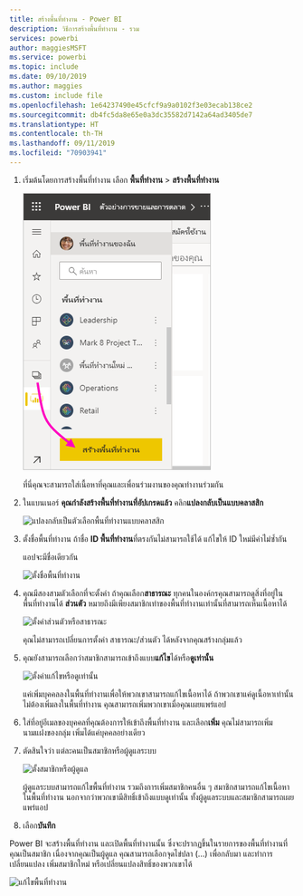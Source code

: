 ```yaml
---
title: สร้างพื้นที่ทำงาน - Power BI
description: วิธีการสร้างพื้นที่ทำงาน - รวม
services: powerbi
author: maggiesMSFT
ms.service: powerbi
ms.topic: include
ms.date: 09/10/2019
ms.author: maggies
ms.custom: include file
ms.openlocfilehash: 1e64237490e45cfcf9a9a0102f3e03ecab138ce2
ms.sourcegitcommit: db4fc5da8e65e0a3dc35582d7142a64ad3405de7
ms.translationtype: HT
ms.contentlocale: th-TH
ms.lasthandoff: 09/11/2019
ms.locfileid: "70903941"
---
```

1. เริ่มต้นโดยการสร้างพื้นที่ทำงาน เลือก **พื้นที่ทำงาน** > **สร้างพื้นที่ทำงาน** 
   
     ![สร้างพื้นที่ทำงาน](media/powerbi-service-create-app-workspace/power-bi-workspace-create.png)
   
    ที่นี่คุณจะสามารถใส่เนื้อหาที่คุณและเพื่อนร่วมงานของคุณทำงานร่วมกัน

2. ในแบนเนอร์ **คุณกำลังสร้างพื้นที่ทำงานที่อัปเกรดแล้ว** คลิก**แปลงกลับเป็นแบบคลาสสิก** 

    ![แปลงกลับเป็นตัวเลือกพื้นที่ทำงานแบบคลาสสิก](media/powerbi-service-create-app-workspace/power-bi-revert-classic-workspace.png)

3. ตั้งชื่อพื้นที่ทำงาน ถ้าชื่อ **ID พื้นที่ทำงาน**ที่ตรงกันไม่สามารถใช้ได้ แก้ไขให้ ID ใหม่มีค่าไม่ซ้ำกัน
   
     แอปจะมีชื่อเดียวกัน
   
     ![ตั้งชื่อพื้นที่ทำงาน](media/powerbi-service-create-app-workspace/power-bi-apps-create-workspace-name.png)

3. คุณมีสองสามตัวเลือกที่จะตั้งค่า ถ้าคุณเลือก**สาธารณะ** ทุกคนในองค์กรคุณสามารถดูสิ่งที่อยู่ในพื้นที่ทำงานได้ **ส่วนตัว** หมายถึงมีเพียงสมาชิกเท่าของพื้นที่ทำงานเท่านั้นที่สามารถเห็นเนื้อหาได้
   
     ![ตั้งค่าส่วนตัวหรือสาธารณะ](media/powerbi-service-create-app-workspace/power-bi-apps-create-workspace-private-public.png)
   
    คุณไม่สามารถเปลี่ยนการตั้งค่า สาธารณะ/ส่วนตัว ได้หลังจากคุณสร้างกลุ่มแล้ว

4. คุณยังสามารถเลือกว่าสมาชิกสามารถเข้าถึงแบบ**แก้ไข**ได้หรือ**ดูเท่านั้น**
   
     ![ตั้งค่าแก้ไขหรือดูเท่านั้น](media/powerbi-service-create-app-workspace/power-bi-apps-create-workspace-members-edit.png)
   
     แค่เพิ่มบุคคลลงในพื้นที่ทำงานเพื่อให้พวกเขาสามารถแก้ไขเนื้อหาได้ ถ้าพวกเขาแค่ดูเนื้อหาเท่านั้น ไม่ต้องเพิ่มลงในพื้นที่ทำงาน คุณสามารถเพิ่มพวกเขาเมื่อคุณเผยแพร่แอป

5. ใส่ที่อยู่อีเมลของบุคคลที่คุณต้องการให้เข้าถึงพื้นที่ทำงาน และเลือก**เพิ่ม** คุณไม่สามารถเพิ่มนามแฝงของกลุ่ม เพิ่มได้แค่บุคคลอย่างเดียว

6. ตัดสินใจว่า แต่ละคนเป็นสมาชิกหรือผู้ดูแลระบบ
   
     ![ตั้งสมาชิกหรือผู้ดูแล](media/powerbi-service-create-app-workspace/power-bi-apps-create-workspace-admin.png)
   
    ผู้ดูแลระบบสามารถแก้ไขพื้นที่ทำงาน รวมถึงการเพิ่มสมาชิกคนอื่น ๆ สมาชิกสามารถแก้ไขเนื้อหาในพื้นที่ทำงาน นอกจากว่าพวกเขามีสิทธิ์เข้าถึงแบบดูเท่านั้น ทั้งผู้ดูแลระบบและสมาชิกสามารถเผยแพร่แอป

7. เลือก**บันทึก**

Power BI จะสร้างพื้นที่ทำงาน และเปิดพื้นที่ทำงานนั้น ซึ่งจะปรากฏขึ้นในรายการของพื้นที่ทำงานที่คุณเป็นสมาชิก เนื่องจากคุณเป็นผู้ดูแล คุณสามารถเลือกจุดไข่ปลา (...) เพื่อกลับมา และทำการเปลี่ยนแปลง เพิ่มสมาชิกใหม่ หรือเปลี่ยนแปลงสิทธิ์ของพวกเขาได้

![แก้ไขพื้นที่ทำงาน](media/powerbi-service-create-app-workspace/power-bi-workspace-old-settings.png)

